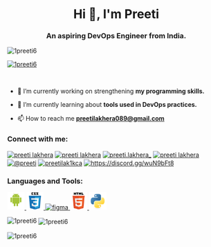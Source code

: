 <h1 align="center">Hi 👋, I'm Preeti</h1>
<h3 align="center">An aspiring DevOps Engineer from India.</h3>

<p align="left"> <img src="https://komarev.com/ghpvc/?username=1preeti6&label=Profile%20views&color=0e75b6&style=flat" alt="1preeti6" /> </p>

<p align="left"> <a href="https://github.com/ryo-ma/github-profile-trophy"><img src="https://github-profile-trophy.vercel.app/?username=1preeti6" alt="1preeti6" /></a> </p>

<p align="left"> <a href="https://twitter.com/" target="blank"><img src="https://img.shields.io/twitter/follow/?logo=twitter&style=for-the-badge" alt="" /></a> </p>

- 🔭 I’m currently working on strengthening **my programming skills.**

- 🌱 I’m currently learning about **tools used in DevOps practices.**

- 📫 How to reach me **preetilakhera089@gmail.com**

<h3 align="left">Connect with me:</h3>
<p align="left">
<a href="https://linkedin.com/in/preeti lakhera" target="blank"><img align="center" src="https://raw.githubusercontent.com/rahuldkjain/github-profile-readme-generator/master/src/images/icons/Social/linked-in-alt.svg" alt="preeti lakhera" height="30" width="40" /></a>
<a href="https://stackoverflow.com/users/preeti lakhera" target="blank"><img align="center" src="https://raw.githubusercontent.com/rahuldkjain/github-profile-readme-generator/master/src/images/icons/Social/stack-overflow.svg" alt="preeti lakhera" height="30" width="40" /></a>
<a href="https://instagram.com/preeti.lakhera_" target="blank"><img align="center" src="https://raw.githubusercontent.com/rahuldkjain/github-profile-readme-generator/master/src/images/icons/Social/instagram.svg" alt="preeti.lakhera_" height="30" width="40" /></a>
<a href="https://www.hackerrank.com/preeti lakhera" target="blank"><img align="center" src="https://raw.githubusercontent.com/rahuldkjain/github-profile-readme-generator/master/src/images/icons/Social/hackerrank.svg" alt="preeti lakhera" height="30" width="40" /></a>
<a href="https://www.hackerearth.com/@preeti" target="blank"><img align="center" src="https://raw.githubusercontent.com/rahuldkjain/github-profile-readme-generator/master/src/images/icons/Social/hackerearth.svg" alt="@preeti" height="30" width="40" /></a>
<a href="https://auth.geeksforgeeks.org/user/preetilak1kca" target="blank"><img align="center" src="https://raw.githubusercontent.com/rahuldkjain/github-profile-readme-generator/master/src/images/icons/Social/geeks-for-geeks.svg" alt="preetilak1kca" height="30" width="40" /></a>
<a href="https://discord.gg/https://discord.gg/wuN9bFt8" target="blank"><img align="center" src="https://raw.githubusercontent.com/rahuldkjain/github-profile-readme-generator/master/src/images/icons/Social/discord.svg" alt="https://discord.gg/wuN9bFt8" height="30" width="40" /></a>
</p>

<h3 align="left">Languages and Tools:</h3>
<p align="left"> <a href="https://developer.android.com" target="_blank" rel="noreferrer"> <img src="https://raw.githubusercontent.com/devicons/devicon/master/icons/android/android-original-wordmark.svg" alt="android" width="40" height="40"/> </a> <a href="https://www.w3schools.com/css/" target="_blank" rel="noreferrer"> <img src="https://raw.githubusercontent.com/devicons/devicon/master/icons/css3/css3-original-wordmark.svg" alt="css3" width="40" height="40"/> </a> <a href="https://www.figma.com/" target="_blank" rel="noreferrer"> <img src="https://www.vectorlogo.zone/logos/figma/figma-icon.svg" alt="figma" width="40" height="40"/> </a> <a href="https://www.w3.org/html/" target="_blank" rel="noreferrer"> <img src="https://raw.githubusercontent.com/devicons/devicon/master/icons/html5/html5-original-wordmark.svg" alt="html5" width="40" height="40"/> </a> <a href="https://www.python.org" target="_blank" rel="noreferrer"> <img src="https://raw.githubusercontent.com/devicons/devicon/master/icons/python/python-original.svg" alt="python" width="40" height="40"/> </a> </p>

<p><img align="left" src="https://github-readme-stats.vercel.app/api/top-langs?username=1preeti6&show_icons=true&locale=en&layout=compact" alt="1preeti6" /></p>

<p>&nbsp;<img align="center" src="https://github-readme-stats.vercel.app/api?username=1preeti6&show_icons=true&locale=en" alt="1preeti6" /></p>

<p><img align="center" src="https://github-readme-streak-stats.herokuapp.com/?user=1preeti6&" alt="1preeti6" /></p>

